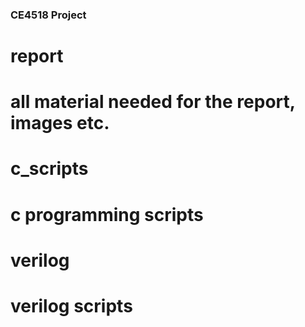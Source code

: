 <h3> CE4518 Project <h3>
<h1> report <h1>
<p> all material needed for the report, images etc. <p>
<h1> c_scripts <h1>
<p> c programming scripts <p>
<h1> verilog <h1>
<p> verilog scripts <p>
